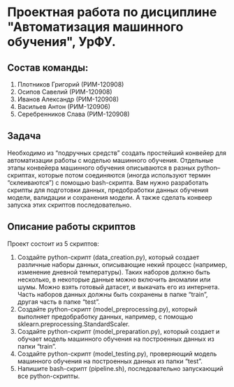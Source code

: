 # **Проектная работа по дисциплине "Автоматизация машинного обучения", УрФУ.** 
## **Состав команды:**
1) Плотников Григорий (РИМ-120908) <br />
2) Осипов Савелий (РИМ-120908) <br />
3) Иванов Александр (РИМ-120908) <br />
4) Васильев Антон (РИМ-120906) <br />
5) Серебренников Слава (РИМ-120908) <br />
## **Задача**
Необходимо из “подручных средств” создать простейший конвейер для автоматизации работы с моделью машинного обучения. Отдельные этапы конвейера машинного обучения описываются в разных python–скриптах, которые потом соединяются (иногда используют термин “склеиваются”) с помощью bash-скрипта. Вам нужно разработать скрипты для подготовки данных, предобработки данных обучения модели, валидации и сохранения модели. А также сделать конвеер запуска этих скриптов последовательно.
## **Описание работы скриптов**<br />
Проект состоит из 5 скриптов:<br />
1) Создайте python-скрипт (data_creation.py), который создает различные наборы данных, описывающие некий процесс (например, изменение дневной температуры). Таких наборов должно быть несколько, в некоторые данные можно включить аномалии или шумы. Можно взять готовый датасет, и выкачать его из интернета. Часть наборов данных должны быть сохранены в папке “train”, другая часть в папке “test”.
2) Создайте python-скрипт (model_preprocessing.py), который выполняет предобработку данных, например, с помощью sklearn.preprocessing.StandardScaler.
3) Создайте python-скрипт (model_preparation.py), который создает и обучает модель машинного обучения на построенных данных из папки “train”.
4) Создайте python-скрипт (model_testing.py), проверяющий модель машинного обучения на построенных данных из папки “test”.
5) Напишите bash-скрипт (pipeline.sh), последовательно запускающий все python-скрипты.
